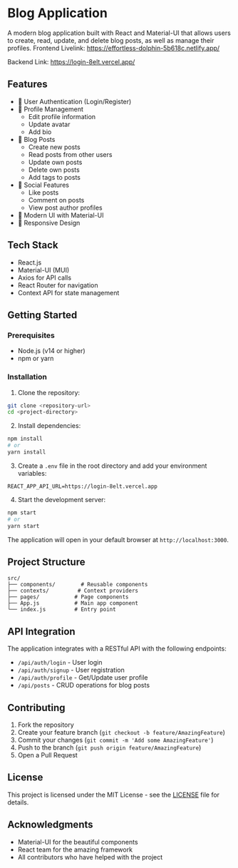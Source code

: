 # Blog Application

A modern blog application built with React and Material-UI that allows users to create, read, update, and delete blog posts, as well as manage their profiles.
Frontend Livelink: https://effortless-dolphin-5b618c.netlify.app/

Backend Link:  https://login-8elt.vercel.app/

## Features

- 🔐 User Authentication (Login/Register)
- 👤 Profile Management
  - Edit profile information
  - Update avatar
  - Add bio
- 📝 Blog Posts
  - Create new posts
  - Read posts from other users
  - Update own posts
  - Delete own posts
  - Add tags to posts
- 💬 Social Features
  - Like posts
  - Comment on posts
  - View post author profiles
- 🎨 Modern UI with Material-UI
- 📱 Responsive Design

## Tech Stack

- React.js
- Material-UI (MUI)
- Axios for API calls
- React Router for navigation
- Context API for state management

## Getting Started

### Prerequisites

- Node.js (v14 or higher)
- npm or yarn

### Installation

1. Clone the repository:
```bash
git clone <repository-url>
cd <project-directory>
```

2. Install dependencies:
```bash
npm install
# or
yarn install
```

3. Create a `.env` file in the root directory and add your environment variables:
```env
REACT_APP_API_URL=https://login-8elt.vercel.app
```

4. Start the development server:
```bash
npm start
# or
yarn start
```

The application will open in your default browser at `http://localhost:3000`.

## Project Structure

```
src/
├── components/        # Reusable components
├── contexts/         # Context providers
├── pages/           # Page components
├── App.js           # Main app component
└── index.js         # Entry point
```

## API Integration

The application integrates with a RESTful API with the following endpoints:

- `/api/auth/login` - User login
- `/api/auth/signup` - User registration
- `/api/auth/profile` - Get/Update user profile
- `/api/posts` - CRUD operations for blog posts

## Contributing

1. Fork the repository
2. Create your feature branch (`git checkout -b feature/AmazingFeature`)
3. Commit your changes (`git commit -m 'Add some AmazingFeature'`)
4. Push to the branch (`git push origin feature/AmazingFeature`)
5. Open a Pull Request

## License

This project is licensed under the MIT License - see the [LICENSE](LICENSE) file for details.

## Acknowledgments

- Material-UI for the beautiful components
- React team for the amazing framework
- All contributors who have helped with the project

